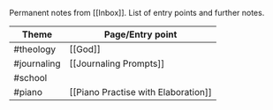 Permanent notes from [[Inbox]].
List of entry points and further notes.

| Theme       | Page/Entry point                    |
| ----------- | ----------------------------------- |
| #theology   | [[God]]                             |
| #journaling | [[Journaling Prompts]]              |
| #school     |                                     |
| #piano      | [[Piano Practise with Elaboration]] |


